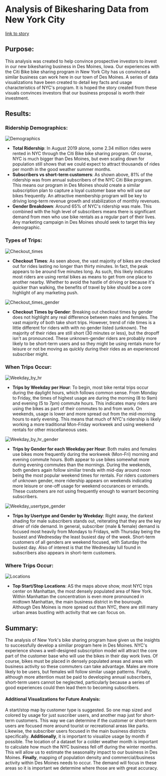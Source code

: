 # Analysis of Bikesharing Data from New York City

[link to story](https://public.tableau.com/views/NYCCitiBikeData_16629532598900/NYCBikesharingDesMoinesNext?:language=en-US&publish=yes&:display_count=n&:origin=viz_share_link)

## Purpose:
This analysis was created to help convince prospective investors to invest in our new bikesharing business in Des Moines, Iowa. Our experiences with the Citi Bike bike sharing program in New York City has us convinced a similar business can work here in our town of Des Moines. A series of data visualizations have been created to detail key facts and usage characteristics of NYC's program. It is hoped the story created from these visuals convinces investors that our business proposal is worth their investment.

## Results:

### Ridership Demographics:
![Demographics](https://github.com/bfox87/bikesharing/blob/main/Visualizations/Demographics.PNG)
- **Total Ridership**: In August 2019 alone, some 2.34 million rides were rented in NYC through the Citi Bike bike sharing program. Of course, NYC is much bigger than Des Moines, but even scaling down for population still shows that we could expect to attract thousands of rides per month in the good weather summer months. 
- **Subscribers vs short-term customers**: As shown above, 81% of the ridership was from annual subscribers of the NYC Citi Bike program. This means our program in Des Moines should create a similar subscription plan to capture a loyal customer base who will use our bikes frequently. An attractive membership program will be key to driving long-term revenue growth and stabilization of monthly revenues.  
- **Gender Breakdown**: Around 65% of NYC's ridership was male. This combined with the high level of subscribers means there is significant demand from men who use bike rentals as a regular part of their lives. Any marketing campaign in Des Moines should seek to target this key demographic.



### Types of Trips:
![Checkout_times](https://github.com/bfox87/bikesharing/blob/main/Visualizations/Checkout_times.PNG)
- **Checkout Times**: As seen above, the vast majority of bikes are checked out for rides lasting no longer than thirty minutes. In fact, the peak appears to be around five minutes long. As such, this likely indicates most riders are using rental bikes as means to get from one place to another nearby. Whether to avoid the hastle of driving or because it's quicker than walking, the benefits of travel by bike should be a core highlight of any marketing push.


![Checkout_times_gender](https://github.com/bfox87/bikesharing/blob/main/Visualizations/Checkout_times_gender.PNG)
- **Checkout Times by Gender**: Breaking out checkout times by gender does not highlight any real difference between males and females. The vast majority of both take short trips. However, trend of ride times is a little different for riders with with no gender listed (unknown). The majority of their rides are still short (30 minutes or less), but the dropoff isn't as pronounced. These unknown-gender riders are probably more likely to be short-term users and so they might be using rentals more for leisure or not be moving as quickly during their rides as an experienced subscriber might.


### When Trips Occur:
![Weekday_by_hr](https://github.com/bfox87/bikesharing/blob/main/Visualizations/Weekday_by_hr.PNG)
- **Trips by Weekday per Hour**: To begin, most bike rental trips occur during the daylight hours, which follows common sense. From Monday to Friday, the times of highest usage are during the morning (8 to 9am) and evening (5 to 7pm) commute hours. This indicates many riders are using the bikes as part of their commutes to and from work. On weekends, usage is lower and more spread out from the mid-morning hours to early evening. This means that much of NYC's ridership is likely working a more traditional Mon-Friday workweek and using weekend rentals for other miscellaneous uses. 


![Weekday_by_hr_gender](https://github.com/bfox87/bikesharing/blob/main/Visualizations/Weekday_by_hr_gender.PNG)
- **Trips by Gender for each Weekday per Hour**: Both males and females use bikes more frequently during the workweek (Mon-Fri) morning and evening commute hours. Both appear to use bikes somewhat more during evening commutes than the mornings. During the weekends, both genders again follow similiar trends with mid-day around noon being the most popular weekend times for rentals. For riders customers of unknown gender, more ridership appears on weekends indicating more leisure or one-off usage for weekend occurances or errands. These customers are not using frequently enough to warrant becoming subscribers.


![Weekday_usertype_gender](https://github.com/bfox87/bikesharing/blob/main/Visualizations/Weekday_usertype_gender.PNG)
- **Trips by Usertype and Gender by Weekday**: Right away, the darkest shading for male subscribers stands out, reiterating that they are the key driver of ride demand. In general, subscriber (male & female) demand is focused most heavily from Mondays to Fridays, with Thursday being the busiest and Wednesday the least busiest day of the week. Short-term customers of all genders are weekend focused, with Saturday the busiest day. Also of interest is that the Wednesday lull found in subscribers also appears in short-term customers.


### Where Trips Occur:
![Locations](https://github.com/bfox87/bikesharing/blob/main/Visualizations/Locations.PNG)
- **Top Start/Stop Locations**: AS the maps above show, most NYC trips center on Manhattan, the most densely populated area of New York. Within Manhattan the concentration is even more pronounced in midtown Manhattan, the main business district in the bourough. Although Des Moines is more spread out than NYC, there are still many urban areas bustling with activity that we can focus on.


## Summary:
The analysis of New York's bike sharing program have given us the insights to successfully develop a similiar program here in Des Moines. NYC's experience shows a well-designed subscription model will attract the core part of the customer base who will use the bikes in their day work lives. Of course, bikes must be placed in densely populated areas and areas with business activity so these commuters can take advantage. Males are more likely to be users, but females will follow similar usage patterns. Finally, although more attention must be paid to developing annual subscribers, short-term users cannot be neglected, particularly because a series of good experiences could then lead them to becoming subscribers.

#### Additional Visualizations for Future Analysis:
A start/stop map by customer type is suggested. So one map sized and colored by usage for just suscriber users, and another map just for short-term customers. This way we can determine if the customer or short-term users are focused more around tourist or recreational areas like parks. Likewise, the subscriber users focused in the main business districts specifically.
**Additionally**, it is important to visualize usage by month if possible. The location of a dataset for a colder weather month is important to calculate how much the NYC business fell off during the winter months. This will allow us to estimate the seasonality impact to our business in Des Moines. **Finally**, mapping of population density and commercial/business activity within Des Moines needs to occur. The demand will focus in these areas so it is important we determine where those are with great accuracy. 
